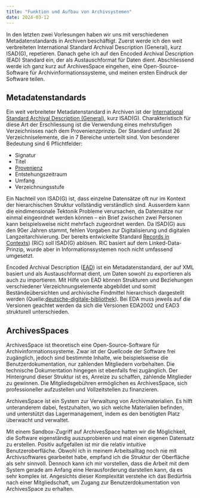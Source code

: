 ```yaml
---
title: "Funktion und Aufbau von Archivsystemen"
date: 2024-03-12
---
```


In den letzten zwei Vorlesungen haben wir uns mit verschiedenen Metadatenstandards in Archiven beschäftigt. Zuerst werde ich den weit verbreiteten International Standard Archival Description (General), kurz ISAD(G), repetieren. Danach gehe ich auf den Encoded Archival Description (EAD) Standard ein, der als Austauschformat für Daten dient. Abschliessend werde ich ganz kurz auf ArchivesSpace eingehen, eine Open-Source-Software für Archivinformationssysteme, und meinen ersten Eindruck der Software teilen.

## Metadatenstandards

Ein weit verbreiteter Metadatenstandard in Archiven ist der [International Standard Archival Description (General)](https://de.wikipedia.org/wiki/ISAD(G)), kurz ISAD(G). Charakteristisch für diese Art der Erschliessung ist die Verwendung eines mehrstufigen Verzeichnisses nach dem Provenienzprinzip. Der Standard umfasst 26 Verzeichniselemente, die in 7 Bereiche unterteilt sind.
Von besonderer Bedeutung sind 6 Pflichtfelder:

- Signatur
- Titel
- [Provenienz](https://de.wikipedia.org/wiki/Provenienz)
- Entstehungszeitraum
- Umfang
- Verzeichnungsstufe

Ein Nachteil von ISAD(G) ist, dass einzelne Datensätze oft nur im Kontext der hierarchischen Struktur vollständig verständlich sind. Ausserdem kann die eindimensionale Tektonik Probleme verursachen, da Datensätze nur einmal eingeordnet werden können – ein Brief zwischen zwei Personen kann beispielsweise nicht mehrfach zugeordnet werden. Da ISAD(G) aus den 90er Jahren stammt, fehlen Vorgaben zur Digitalisierung und digitalen Langzeitarchivierung. Der bereits entwickelte Standard [Records in Contexts](https://de.wikipedia.org/wiki/Records_in_Contexts)) (RiC) soll ISAD(G) ablösen. RiC basiert auf dem Linked-Data-Prinzip, wurde aber in Informationssystemen noch nicht umfassend umgesetzt. 

Encoded Archival Description ([EAD](https://de.wikipedia.org/wiki/Encoded_Archival_Description)) ist ein Metadatenstandard, der auf XML basiert und als Austauschformat dient, um Daten sowohl zu exportieren als auch zu importieren. Mit Hilfe von EAD können Strukturen und Beziehungen verschiedener Verzeichnungselemente abgebildet und somit Beständeübersichten und archivische Findmittel hierarchisch dargestellt werden (Quelle:[deutsche-digitale-bibliothek](https://wiki.deutsche-digitale-bibliothek.de/pages/viewpage.action?pageId=19010182#:~:text=Mit%20Hilfe%20von%20EAD%20k%C3%B6nnen,von%20Elementen%2C%20Attributen%20und%20Werten.)). Bei EDA muss jeweils auf die Versionen geachtet werden da sich die Versionen EDA2002 und EAD3 strukturell unterschieden. 

## ArchivesSpaces

ArchivesSpace ist theoretisch eine Open-Source-Software für Archivinformationssysteme. Zwar ist der Quellcode der Software frei zugänglich, jedoch sind bestimmte Inhalte, wie beispielsweise die Benutzerdokumentation, nur zahlenden Mitgliedern vorbehalten. Die technische Dokumentation hingegen ist ebenfalls frei zugänglich. Der Hintergrund dieser Struktur ist es, Anreize zu schaffen, zahlende Mitglieder zu gewinnen. Die Mitgliedsgebühren ermöglichen es ArchivesSpace, sich professioneller aufzustellen und Vollzeitstellen zu finanzieren.

ArchivesSpace ist ein System zur Verwaltung von Archivmaterialien. Es hilft unteranderem dabei, festzuhalten, wo sich welche Materialien befinden, und unterstützt das Lagermanagement, indem es den benötigten Platz überwacht und verwaltet.

Mit einem Sandbox-Zugriff auf ArchivesSpace hatten wir die Möglichkeit, die Software eigenständig auszuprobieren und mal einen eigenen Datensatz zu erstellen. Positiv aufgefallen ist mir die relativ intuitive Benutzeroberfläche. Obwohl ich in meinem Arbeitsalltag noch nie mit Archivsoftwares gearbeitet habe, empfand ich die Struktur der Oberfläche als sehr sinnvoll. Dennoch kann ich mir vorstellen, dass die Arbeit mit dem System gerade am Anfang eine Herausforderung darstellen kann, da es sehr komplex ist. Angesichts dieser Komplexität verstehe ich das Bedürfnis nach einer Mitgliedschaft, um Zugang zur Benutzerdokumentation von ArchivesSpace zu erhalten.
